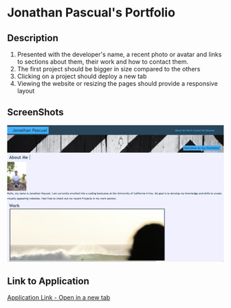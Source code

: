 # Jonathan Pascual's Portfolio
## Description
1. Presented with the developer's name, a recent photo or avatar and links to sections about them, their work and how to contact them.
2. The first project should be bigger in size compared to the others
3. Clicking on a project should deploy a new tab
4. Viewing the website or resizing the pages should provide a responsive layout

## ScreenShots
<img src="./assets/images/Portfolio Screenshot.png" alt="Screenshot of website"/>

## Link to Application
[Application Link - Open in a new tab](https://jpascual007.github.io/EDX-homework02/)